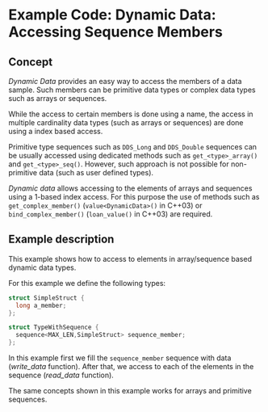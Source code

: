 # Example Code: Dynamic Data: Accessing Sequence Members

## Concept

*Dynamic Data* provides an easy way to access the members of a data sample. Such
members can be primitive data types or complex data types such as arrays or
sequences.

While the access to certain members is done using a name, the access in multiple
cardinality data types (such as arrays or sequences) are done using a index
based access.

Primitive type sequences such as `DDS_Long` and `DDS_Double` sequences can be
usually accessed using dedicated methods such as `get_<type>_array()` and
`get_<type>_seq()`. However, such approach is not possible for non-primitive
data (such as user defined types).

*Dynamic data* allows accessing to the elements of arrays and sequences using a
1-based index access. For this purpose the use of methods such as
`get_complex_member()` (`value<DynamicData>()` in C++03) or
`bind_complex_member()` (`loan_value()` in C++03) are required.

## Example description

This example shows how to access to elements in array/sequence based dynamic
data types.

For this example we define the following types:

```cpp
struct SimpleStruct {
  long a_member;
};

struct TypeWithSequence {
  sequence<MAX_LEN,SimpleStruct> sequence_member;
};
```

In this example first we fill the `sequence_member` sequence with data
(*write_data* function). After that, we access to each of the elements in the
sequence (*read_data* function).

The same concepts shown in this example works for arrays and primitive
sequences.
